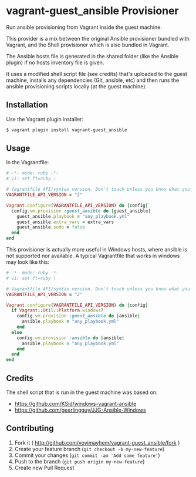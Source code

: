 # vagrant-guest_ansible Provisioner

Run ansible provisioning from Vagrant inside the guest machine.

This provider is a mix between the original Ansible provisioner bundled with
Vagrant, and the Shell provisioner which is also bundled in Vagrant.

The Ansible hosts file is generated in the shared folder (like the Ansible plugin) if no 
hosts inventory file is given.

It uses a modified shell script file (see credits) that's uploaded to
the guest machine, installs any dependencies (Git, ansible, etc) and then
runs the ansible provisioning scripts locally (at the guest machine).

## Installation

Use the Vagrant plugin installer:

```bash
$ vagrant plugin install vagrant-guest_ansible
```

## Usage

In the Vagrantfile:

```ruby
# -*- mode: ruby -*-
# vi: set ft=ruby :

# Vagrantfile API/syntax version. Don't touch unless you know what you're doing!
VAGRANTFILE_API_VERSION = "2"

Vagrant.configure(VAGRANTFILE_API_VERSION) do |config|
  config.vm.provision :guest_ansible do |guest_ansible|
    guest_ansible.playbook = "any_playbook.yml"
    guest_ansible.extra_vars = extra_vars
    guest_ansible.sudo = false
  end
end
```

This provisioner is actually more useful in Windows hosts, where ansible is not supported nor available.
A typical Vagrantfile that works in windows may look like this:

```ruby
# -*- mode: ruby -*-
# vi: set ft=ruby :

# Vagrantfile API/syntax version. Don't touch unless you know what you're doing!
VAGRANTFILE_API_VERSION = "2"

Vagrant.configure(VAGRANTFILE_API_VERSION) do |config|
  if Vagrant::Util::Platform.windows?
    config.vm.provision :guest_ansible do |ansible|
      ansible.playbook = "any_playbook.yml"
    end
  else
    config.vm.provision :ansible do |ansible|
      ansible.playbook = "any_playbook.yml"
    end
  end
end
```

## Credits

The shell script that is run in the guest machine was based on:

- https://github.com/KSid/windows-vagrant-ansible
- https://github.com/geerlingguy/JJG-Ansible-Windows

## Contributing

1. Fork it ( http://github.com/vovimayhem/vagrant-guest_ansible/fork )
2. Create your feature branch (`git checkout -b my-new-feature`)
3. Commit your changes (`git commit -am 'Add some feature'`)
4. Push to the branch (`git push origin my-new-feature`)
5. Create new Pull Request
